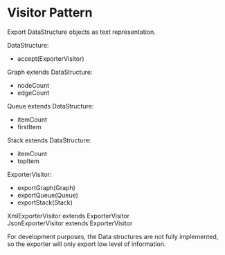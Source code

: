 # Visitor Pattern

Export DataStructure objects as text representation. 

DataStructure:
 - accept(ExporterVisitor)

Graph extends DataStructure:
 - nodeCount
 - edgeCount

Queue extends DataStructure:
 - itemCount
 - firstItem

Stack extends DataStructure:
 - itemCount
 - topItem

ExporterVisitor:
 - exportGraph(Graph)
 - exportQueue(Queue)
 - exportStack(Stack)

XmlExporterVisitor extends ExporterVisitor  
JsonExporterVisitor extends ExporterVisitor

For development purposes, the Data structures are not fully implemented, so the exporter will only export low level 
of information.